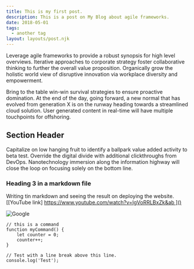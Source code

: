 ```yaml
---
title: This is my first post.
description: This is a post on My Blog about agile frameworks.
date: 2018-05-01
tags:
  - another tag
layout: layouts/post.njk
---
```

Leverage agile frameworks to provide a robust synopsis for high level overviews. Iterative approaches to corporate strategy foster collaborative thinking to further the overall value proposition. Organically grow the holistic world view of disruptive innovation via workplace diversity and empowerment.

Bring to the table win-win survival strategies to ensure proactive domination. At the end of the day, going forward, a new normal that has evolved from generation X is on the runway heading towards a streamlined cloud solution. User generated content in real-time will have multiple touchpoints for offshoring.

## Section Header

Capitalize on low hanging fruit to identify a ballpark value added activity to beta test. Override the digital divide with additional clickthroughs from DevOps. Nanotechnology immersion along the information highway will close the loop on focusing solely on the bottom line.

### Heading 3 in a markdown file

Writing tin markdown and seeing the result on deploying the website.
[\[YouTube link] https://www.youtube.com/watch?v=lgVoRRLBxZk&ab ]()

![Google][image-1]

``` text/2-3
// this is a command
function myCommand() {
	let counter = 0;
	counter++;
}

// Test with a line break above this line.
console.log('Test');
```



[image-1]:	https://media-exp3.licdn.com/dms/image/C4D0BAQHiNSL4Or29cg/company-logo_200_200/0/1519856215226?e=2159024400&v=beta&t=r--a5-Dl4gvVE-xIkq8QyBzZ8mQ-OYwBOrixNzR95H0